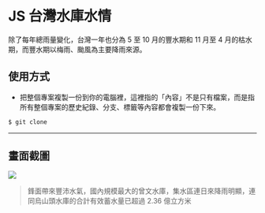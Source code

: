 # JS 台灣水庫水情

除了每年總雨量變化，台灣一年也分為 5 至 10 月的豐水期和 11 月至 4 月的枯水期，而豐水期以梅雨、颱風為主要降雨來源。

## 使用方式
- 把整個專案複製一份到你的電腦裡，這裡指的「內容」不是只有檔案，而是指所有整個專案的歷史紀錄、分支、標籤等內容都會複製一份下來。
```sh
$ git clone
```

----

## 畫面截圖
![](https://i.imgur.com/xEGj2SA.png)
> 鋒面帶來豐沛水氣，國內規模最大的曾文水庫，集水區連日來降雨明顯，連同烏山頭水庫的合計有效蓄水量已超過 2.36 億立方米
